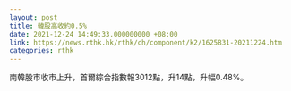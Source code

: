 ```yaml
---
layout: post
title: 韓股高收約0.5%
date: 2021-12-24 14:49:33.000000000 +08:00
link: https://news.rthk.hk/rthk/ch/component/k2/1625831-20211224.htm
categories: rthk
---
```


南韓股市收市上升，首爾綜合指數報3012點，升14點，升幅0.48%。
